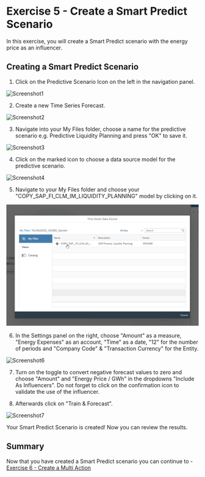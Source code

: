 # Exercise 5 - Create a Smart Predict Scenario 

In this exercise, you will create a Smart Predict scenario with the energy price as an influencer.

## Creating a Smart Predict Scenario

1. Click on the Predictive Scenario Icon on the left in the navigation panel.

![Screenshot1](https://github.com/SAP-samples/teched2022-DA280/blob/main/exercises/5_Create_A_Smart_Predict_Scenario/images/Screenshot1.PNG)

2. Create a new Time Series Forecast.

![Screenshot2](https://github.com/SAP-samples/teched2022-DA280/blob/main/exercises/5_Create_A_Smart_Predict_Scenario/images/Screenshot2.PNG)

3. Navigate into your My Files folder, choose a name for the predictive scenario e.g. Predictive Liquidity Planning and press "OK" to save it.

![Screenshot3](https://github.com/SAP-samples/teched2022-DA280/blob/main/exercises/5_Create_A_Smart_Predict_Scenario/images/Screenshot3.PNG)

4. Click on the marked icon to choose a data source model for the predictive scenario.

![Screenshot4](https://github.com/SAP-samples/teched2022-DA280/blob/main/exercises/5_Create_A_Smart_Predict_Scenario/images/Screenshot4.PNG)

5. Navigate to your My Files folder and choose your "COPY_SAP_FI_CLM_IM_LIQUIDITY_PLANNING" model by clicking on it.

![Screenshot5](/exercises/5_Create_A_Smart_Predict_Scenario/images/5_ModelSelection.png)

6. In the Settings panel on the right, choose "Amount" as a measure, "Energy Expenses" as an account, "Time" as a date, "12" for the number of periods and "Company Code" & "Transaction Currency" for the Entity.

![Screenshot6](https://github.com/SAP-samples/teched2022-DA280/blob/main/exercises/5_Create_A_Smart_Predict_Scenario/images/Screenshot6.PNG)

7. Turn on the toggle to convert negative forecast values to zero and choose "Amount" and "Energy Price / GWh" in the dropdowns "Include As Influencers". Do not forget to click on the confirmation icon to validate the use of the influencer.

8. Afterwards click on "Train & Forecast".

![Screenshot7](https://github.com/SAP-samples/teched2022-DA280/blob/main/exercises/5_Create_A_Smart_Predict_Scenario/images/Screenshot7.PNG)

Your Smart Predict Scenario is created! Now you can review the results.

## Summary

Now that you have created a Smart Predict scenario you can continue to - [Exercise 6 - Create a Multi Action](../6_Create_A_Multi_Action/README.md)
